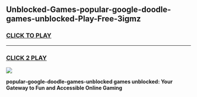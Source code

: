 
## Unblocked-Games-popular-google-doodle-games-unblocked-Play-Free-3igmz
<h3>
<a href="https://premium76.site?title=popular-google-doodle-games-unblocked&ref=21A">CLICK TO PLAY</a></h3>
<hr>

<h3>
<a href="https://premium76.site?title=popular-google-doodle-games-unblocked&ref=21A">CLICK 2 PLAY</a>
  
</h3>

<a href="https://premium76.site?title=popular-google-doodle-games-unblocked&ref=21A"><img src="https://clearcache.store/games.png"></a>


**popular-google-doodle-games-unblocked games unblocked: Your Gateway to Fun and Accessible Online Gaming**
